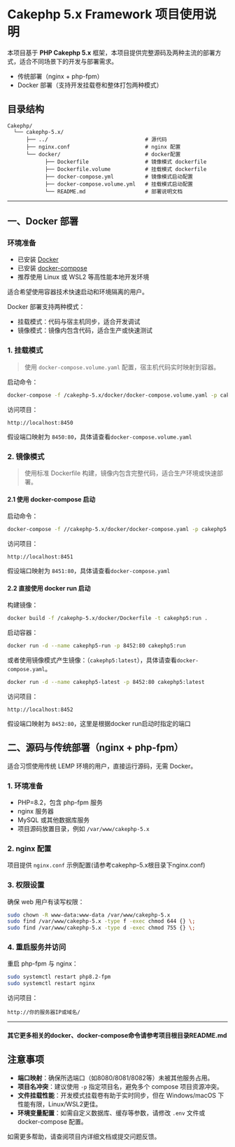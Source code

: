 # Cakephp 5.x Framework 项目使用说明

本项目基于 **PHP Cakephp 5.x** 框架，本项目提供完整源码及两种主流的部署方式，适合不同场景下的开发与部署需求。

- 传统部署（nginx + php-fpm）
- Docker 部署（支持开发挂载卷和整体打包两种模式）

## 目录结构

```text
Cakephp/
  └── cakephp-5.x/
      ├── ../                               # 源代码
      ├── nginx.conf                        # nginx 配置
      └── docker/                           # docker配置
            ├── Dockerfile                  # 镜像模式 dockerfile
            ├── Dockerfile.volume           # 挂载模式 dockerfile
            ├── docker-compose.yml          # 镜像模式启动配置
            ├── docker-compose.volume.yml   # 挂载模式启动配置
            └── README.md                   # 部署说明文档
```

---

## 一、Docker 部署

### 环境准备

- 已安装 [Docker](https://docs.docker.com/get-docker/)
- 已安装 [docker-compose](https://docs.docker.com/compose/install/)
- 推荐使用 Linux 或 WSL2 等高性能本地开发环境

适合希望使用容器技术快速启动和环境隔离的用户。

Docker 部署支持两种模式：

- 挂载模式：代码与宿主机同步，适合开发调试
- 镜像模式：镜像内包含代码，适合生产或快速测试

### 1. 挂载模式

> 使用 `docker-compose.volume.yaml` 配置，宿主机代码实时映射到容器。

启动命令：
```bash
docker-compose -f /cakephp-5.x/docker/docker-compose.volume.yaml -p cakephp5-volume up -d --build
```

访问项目：
```
http://localhost:8450
```
假设端口映射为 `8450:80`，具体请查看`docker-compose.volume.yaml`

### 2. 镜像模式

> 使用标准 Dockerfile 构建，镜像内包含完整代码，适合生产环境或快速部署。

#### 2.1 使用 docker-compose 启动

启动命令：
```bash
docker-compose -f //cakephp-5.x/docker/docker-compose.yaml -p cakephp5 up -d --build
```

访问项目：
```
http://localhost:8451
```
假设端口映射为 `8451:80`，具体请查看`docker-compose.yaml`

#### 2.2 直接使用 docker run 启动

构建镜像：
```bash
docker build -f /cakephp-5.x/docker/Dockerfile -t cakephp5:run .
```

启动容器：
```bash
docker run -d --name cakephp5-run -p 8452:80 cakephp5:run
```

或者使用镜像模式产生镜像：（`cakephp5:latest`），具体请查看`docker-compose.yaml`。

```bash
docker run -d --name cakephp5-latest -p 8452:80 cakephp5:latest
```

访问项目：
```
http://localhost:8452
```
假设端口映射为 `8452:80`，这里是根据docker run启动时指定的端口

## 二、源码与传统部署（nginx + php-fpm）

适合习惯使用传统 LEMP 环境的用户，直接运行源码，无需 Docker。

### 1. 环境准备

- PHP=8.2，包含 php-fpm 服务
- nginx 服务器
- MySQL 或其他数据库服务
- 项目源码放置目录，例如 `/var/www/cakephp-5.x`

### 2. nginx 配置

项目提供 `nginx.conf` 示例配置(请参考cakephp-5.x根目录下nginx.conf)

### 3. 权限设置

确保 web 用户有读写权限：
```bash
sudo chown -R www-data:www-data /var/www/cakephp-5.x
sudo find /var/www/cakephp-5.x -type f -exec chmod 644 {} \;
sudo find /var/www/cakephp-5.x -type d -exec chmod 755 {} \;
```

### 4. 重启服务并访问

重启 php-fpm 与 nginx：
```bash
sudo systemctl restart php8.2-fpm
sudo systemctl restart nginx
```

访问项目：
```
http://你的服务器IP或域名/
```
---

#### 其它更多相关的docker、docker-compose命令请参考项目根目录README.md

## 注意事项

- **端口映射**：确保所选端口（如8080/8081/8082等）未被其他服务占用。
- **项目名冲突**：建议使用 `-p` 指定项目名，避免多个 compose 项目资源冲突。
- **文件挂载性能**：开发模式挂载卷有助于实时同步，但在 Windows/macOS 下性能有限，Linux/WSL2更佳。
- **环境变量配置**：如需自定义数据库、缓存等参数，请修改 `.env` 文件或 docker-compose 配置。

如需更多帮助，请查阅项目内详细文档或提交问题反馈。
